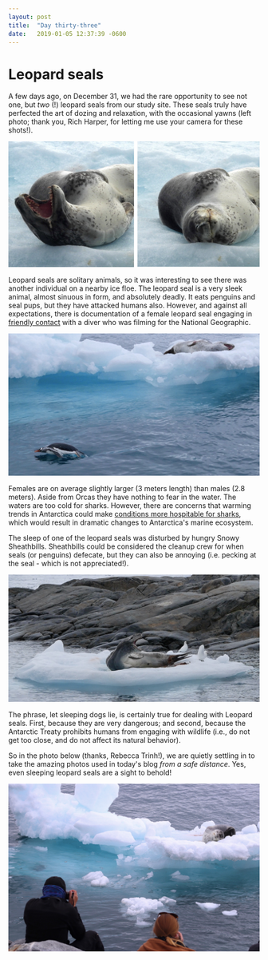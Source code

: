 ```yaml
---
layout: post
title:  "Day thirty-three"
date:   2019-01-05 12:37:39 -0600
---
```

# Leopard seals
A few days ago, on December 31, we had the rare opportunity to see not one, but *two* (!) leopard seals from our study site. These seals truly have perfected the art of dozing and relaxation, with the occasional yawns (left photo; thank you, Rich Harper, for letting me use your camera for these shots!).

![Leopard seal dozing and yawning](/assets/blog_photos/190105/leopardseal_181231.jpg)

Leopard seals are solitary animals, so it was interesting to see there was another individual on a nearby ice floe. The leopard seal is a very sleek animal, almost sinuous in form, and absolutely deadly. It eats penguins and seal pups, but they have attacked humans also. However, and against all expectations, there is documentation of a female leopard seal engaging in [friendly contact][friendly leopard seal] with a diver who was filming for the National Geographic. 

![Leopard seal dozing and yawning](/assets/blog_photos/190105/181231_leopard_seal_gentoo.jpg)

Females are on average slightly larger (3 meters length) than males (2.8 meters). Aside from Orcas they have nothing to fear in the water. The waters are too cold for sharks. However, there are concerns that warming trends in Antarctica could make [conditions more hospitable for sharks][conditions for sharks], which would result in dramatic changes to Antarctica's marine ecosystem.

The sleep of one of the leopard seals was disturbed by hungry Snowy Sheathbills. Sheathbills could be considered the cleanup crew for when seals (or penguins) defecate, but they can also be annoying (i.e. pecking at the seal - which is not appreciated!).

![Sheathbills and leopard seal](/assets/blog_photos/190105/123118_leopard_seal_sheathbills_screenshot.jpg)

The phrase, let sleeping dogs lie, is certainly true for dealing with Leopard seals. First, because they are very dangerous; and second, because the Antarctic Treaty prohibits humans from engaging with wildlife (i.e., do not get too close, and do not affect its natural behavior).

So in the photo below (thanks, Rebecca Trinh!), we are quietly settling in to take the amazing photos used in today's blog  *from a safe distance*. Yes, even sleeping leopard seals are a sight to behold!

![Settling in for photos](/assets/blog_photos/190105/img_5263.jpg)

[friendly leopard seal]: https://news.nationalgeographic.com/news/2014/03/140311-paul-nicklen-leopard-seal-photographer-viral/
[conditions for sharks]: https://web.uri.edu/quadangles/sharks-in-antarctica/